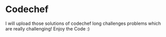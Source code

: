 # Codechef
I will upload those solutions of codechef long challenges problems which are really challenging!
 Enjoy the Code :)
